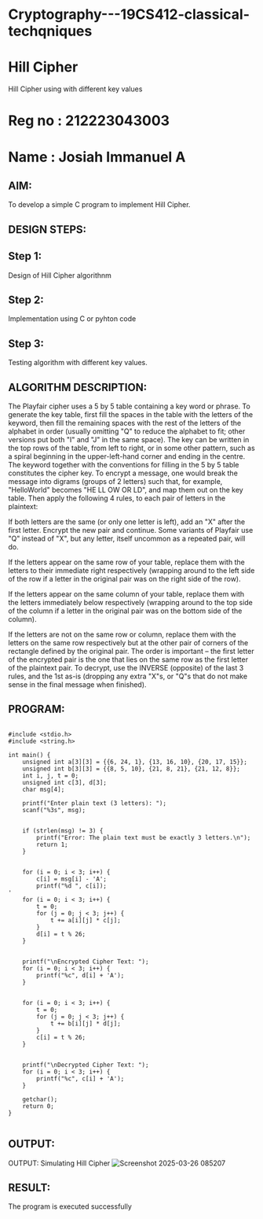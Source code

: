 # Cryptography---19CS412-classical-techqniques

# Hill Cipher
Hill Cipher using with different key values

# Reg no : 212223043003
# Name :   Josiah Immanuel A

## AIM:
To develop a simple C program to implement Hill Cipher.

## DESIGN STEPS:
## Step 1:
Design of Hill Cipher algorithnm

## Step 2:
Implementation using C or pyhton code

## Step 3:
Testing algorithm with different key values. 

## ALGORITHM DESCRIPTION: 

The Playfair cipher uses a 5 by 5 table containing a key word or phrase. To generate the key table, first fill the spaces in the table with the letters of the keyword, then fill the remaining spaces with the rest of the letters of the alphabet in order (usually omitting "Q" to reduce the alphabet to fit; other versions put both "I" and "J" in the same space). The key can be written in the top rows of the table, from left to right, or in some other pattern, such as a spiral beginning in the upper-left-hand corner and ending in the centre. The keyword together with the conventions for filling in the 5 by 5 table constitutes the cipher key. To encrypt a message, one would break the message into digrams (groups of 2 letters) such that, for example, "HelloWorld" becomes "HE LL OW OR LD", and map them out on the key table. Then apply the following 4 rules, to each pair of letters in the plaintext:

If both letters are the same (or only one letter is left), add an "X" after the first letter. Encrypt the new pair and continue. Some
variants of Playfair use "Q" instead of "X", but any letter, itself uncommon as a repeated pair, will do.

If the letters appear on the same row of your table, replace them with the letters to their immediate right respectively (wrapping around to the left side of the row if a letter in the original pair was on the right side of the row).

If the letters appear on the same column of your table, replace them with the letters immediately below respectively (wrapping around to the top side of the column if a letter in the original pair was on the bottom side of the column).

If the letters are not on the same row or column, replace them with the letters on the same row respectively but at the other pair of corners of the rectangle defined by the original pair. The order is important – the first letter of the encrypted pair is the one that lies on the same row as the first letter of the plaintext pair. To decrypt, use the INVERSE (opposite) of the last 3 rules, and the 1st as-is (dropping any extra "X"s, or "Q"s that do not make sense in the final message when finished).

## PROGRAM: 
```

#include <stdio.h>
#include <string.h>

int main() {
    unsigned int a[3][3] = {{6, 24, 1}, {13, 16, 10}, {20, 17, 15}};
    unsigned int b[3][3] = {{8, 5, 10}, {21, 8, 21}, {21, 12, 8}};
    int i, j, t = 0;
    unsigned int c[3], d[3];
    char msg[4]; 

    printf("Enter plain text (3 letters): ");
    scanf("%3s", msg); 

   
    if (strlen(msg) != 3) {
        printf("Error: The plain text must be exactly 3 letters.\n");
        return 1;
    }

    
    for (i = 0; i < 3; i++) {
        c[i] = msg[i] - 'A';
        printf("%d ", c[i]); 
'
    for (i = 0; i < 3; i++) {
        t = 0;
        for (j = 0; j < 3; j++) {
            t += a[i][j] * c[j];
        }
        d[i] = t % 26; 
    }


    printf("\nEncrypted Cipher Text: ");
    for (i = 0; i < 3; i++) {
        printf("%c", d[i] + 'A');
    }

    
    for (i = 0; i < 3; i++) {
        t = 0;
        for (j = 0; j < 3; j++) {
            t += b[i][j] * d[j];
        }
        c[i] = t % 26; 
    }

   
    printf("\nDecrypted Cipher Text: ");
    for (i = 0; i < 3; i++) {
        printf("%c", c[i] + 'A');
    }

    getchar(); 
    return 0;
}
     
```



## OUTPUT:
OUTPUT: Simulating Hill Cipher ![Screenshot 2025-03-26 085207](https://github.com/user-attachments/assets/0a78b4ac-9f07-40ac-b9b2-54d11e41180a)


## RESULT:
The program is executed successfully


